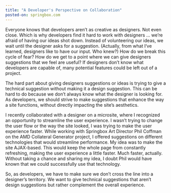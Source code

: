```yaml
---
title: "A Developer's Perspective on Collaboration"
posted-on: springbox.com
---
```


Everyone knows that developers aren’t as creative as designers. Not even close. Which is why developers find it hard to work with designers … we’re afraid of having our ideas shot down. Instead of volunteering our ideas, we wait until the designer asks for a suggestion. (Actually, from what I‘ve learned, designers like to have our input. Who knew?) How do we break this cycle of fear? How do we get to a point where we can give designers suggestions that we feel are useful? If designers don’t know what developers are capable of, many potential features could be left out of a project.

The hard part about giving designers suggestions or ideas is trying to give a technical suggestion without making it a design suggestion. This can be hard to do because we don’t always know what the designer is looking for. As developers, we should strive to make suggestions that enhance the way a site functions, without directly impacting the site’s aesthetics.

I recently collaborated with a designer on a microsite, where I recognized an opportunity to streamline the user experience. I wasn’t trying to change the user flow or the way the site looked, I was trying to make the user experience faster. While working with Springbox Art Director Phil Coffman on the AMD Collateral Generator project, I offered suggestions on different technologies that would streamline performance. My idea was to make the site AJAX-based. This would keep the whole page from constantly refreshing, making the user experience a little faster. Much faster, actually. Without taking a chance and sharing my idea, I doubt Phil would have known that we could successfully use that technology.

So, as developers, we have to make sure we don’t cross the line into a designer’s territory. We want to give technical suggestions that aren’t design suggestions but rather complement the overall experience.